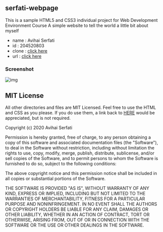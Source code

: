 ## serfati-webpage
This is a sample HTML5 and CSS3 individual project for
Web Development Environment Course 
A simple website to tell the world a little bit about myself

- name : Avihai Serfati
- id : 204520803
- clone : [click here](https://github.com/serfati/serfati_webpage.git)
- url : [click here](https://sise-web-development-environments.github.io/204520803/)

### Screenshot

![img](https://serving.photos.photobox.com/7836036507f8ed0cbc9f05bda34fcff9f435d6c432674b35fb824b1814d9452fa56f84f5.jpg)

## MIT License

All other directories and files are MIT Licensed. Feel free to use the HTML and
CSS as you please. If you do use them, a link back to
[HERE](https://serfati.github.io/serfati_webpage/) would be appreciated, but is not required.

Copyright (c) 2020 Avihai Serfati

Permission is hereby granted, free of charge, to any person obtaining a copy
of this software and associated documentation files (the "Software"), to deal
in the Software without restriction, including without limitation the rights
to use, copy, modify, merge, publish, distribute, sublicense, and/or sell
copies of the Software, and to permit persons to whom the Software is
furnished to do so, subject to the following conditions:

The above copyright notice and this permission notice shall be included in all
copies or substantial portions of the Software.

THE SOFTWARE IS PROVIDED "AS IS", WITHOUT WARRANTY OF ANY KIND, EXPRESS OR
IMPLIED, INCLUDING BUT NOT LIMITED TO THE WARRANTIES OF MERCHANTABILITY,
FITNESS FOR A PARTICULAR PURPOSE AND NONINFRINGEMENT. IN NO EVENT SHALL THE
AUTHORS OR COPYRIGHT HOLDERS BE LIABLE FOR ANY CLAIM, DAMAGES OR OTHER
LIABILITY, WHETHER IN AN ACTION OF CONTRACT, TORT OR OTHERWISE, ARISING FROM,
OUT OF OR IN CONNECTION WITH THE SOFTWARE OR THE USE OR OTHER DEALINGS IN THE
SOFTWARE.

